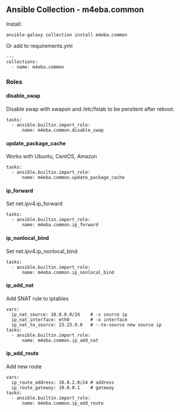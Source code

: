 ## Ansible Collection - m4eba.common

Install:

```
ansible-galaxy collection install m4eba.common
```

Or add to requirements.yml

```
---
collections:
  - name: m4eba.common
```

### Roles

#### disable_swap

Disable swap with swapon and /etc/fstab to be persitent after reboot.

```
tasks:
  - ansible.builtin.import_role:
      name: m4eba.common.disable_swap
```

#### update_package_cache

Works with Ubuntu, CentOS, Amazon

```
tasks:
  - ansible.builtin.import_role:
      name: m4eba.common.update_package_cache
```

#### ip_forward

Set net.ipv4.ip_forward

```
tasks:
  - ansible.builtin.import_role:
      name: m4eba.common.ip_forward
```

#### ip_nonlocal_bind

Set net.ipv4.ip_nonlocal_bind

```
tasks:
  - ansible.builtin.import_role:
      name: m4eba.common.ip_nonlocal_bind
```

#### ip_add_nat

Add SNAT rule to iptables

```
vars:
  ip_nat_source: 10.0.0.0/24    # -s source ip
  ip_nat_interface: eth0        # -o interface
  ip_nat_to_source: 23.23.9.0   # --to-source new source ip
tasks:
  - ansible.builtin.import_role:
      name: m4eba.common.ip_add_nat
```

#### ip_add_route

Add new route

```
vars:
  ip_route_address: 10.0.2.0/24 # address
  ip_route_gateway: 10.0.0.1    # gateway
tasks:
  - ansible.builtin.import_role:
      name: m4eba.common.ip_add_route
```
